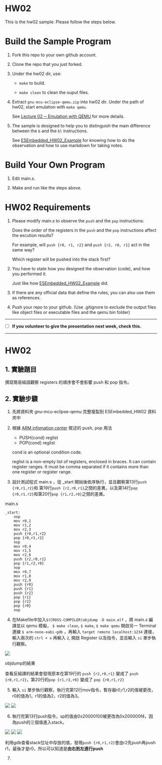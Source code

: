 HW02
===
This is the hw02 sample. Please follow the steps below.

# Build the Sample Program

1. Fork this repo to your own github account.

2. Clone the repo that you just forked.

3. Under the hw02 dir, use:

	* `make` to build.

	* `make clean` to clean the ouput files.

4. Extract `gnu-mcu-eclipse-qemu.zip` into hw02 dir. Under the path of hw02, start emulation with `make qemu`.

	See [Lecture 02 ─ Emulation with QEMU] for more details.

5. The sample is designed to help you to distinguish the main difference between the `b` and the `bl` instructions.  

	See [ESEmbedded_HW02_Example] for knowing how to do the observation and how to use markdown for taking notes.

# Build Your Own Program

1. Edit main.s.

2. Make and run like the steps above.

# HW02 Requirements

1. Please modify main.s to observe the `push` and the `pop` instructions:  

	Does the order of the registers in the `push` and the `pop` instructions affect the excution results?  

	For example, will `push {r0, r1, r2}` and `push {r2, r0, r1}` act in the same way?  

	Which register will be pushed into the stack first?

2. You have to state how you designed the observation (code), and how you performed it.  

	Just like how [ESEmbedded_HW02_Example] did.

3. If there are any official data that define the rules, you can also use them as references.

4. Push your repo to your github. (Use .gitignore to exclude the output files like object files or executable files and the qemu bin folder)

[Lecture 02 ─ Emulation with QEMU]: http://www.nc.es.ncku.edu.tw/course/embedded/02/#Emulation-with-QEMU
[ESEmbedded_HW02_Example]: https://github.com/vwxyzjimmy/ESEmbedded_HW02_Example

--------------------

- [ ] **If you volunteer to give the presentation next week, check this.**

--------------------
HW02
===
## 1. 實驗題目
撰寫簡易組語觀察 registers 的順序會不會影響 push 和 pop 指令。
## 2. 實驗步驟
1. 先將資料夾 gnu-mcu-eclipse-qemu 完整複製到 ESEmbedded_HW02 資料夾中
2. 根據 [ARM infomation center](http://infocenter.arm.com/help/index.jsp?topic=/com.arm.doc.dui0489e/Cihfddaf.html) 敘述的 push, pop 用法
	* PUSH{cond} reglist
	* POP{cond} reglist
	
	cond
		is an optional condition code.

	reglist
		is a non-empty list of registers, enclosed in braces. It can contain register ranges. It must be comma separated if it contains more than one register or register range.
3. 設計測試程式 main.s ，從 _start 開始後依序執行，並且觀察第13行`push {r0,r1,r2}`和 第19行`push {r2,r0,r1}`之間的差異，以及第14行`pop {r0,r1,r2}`和第20行`pop {r1,r2,r0}`之間的差異。

main.s
```assembly
_start:
    nop
    mov r0,1
    mov r1,2
    mov r2,3
    push {r0,r1,r2}
    pop {r0,r1,r2}
    nop
    mov r0,4
    mov r1,5
    mov r2,6
    push {r2,r0,r1}
    pop {r1,r2,r0}
    nop
    mov r0,7
    mov r1,8
    mov r2,9
    push {r0}
    push {r1}
    push {r2}
    pop {r1}
    pop {r2}
    pop {r0}
    nop
```
4. 在Makefile中加入`$(CROSS-COMPILER)objdump -D main.elf` ，將 main.s 編譯並以 qemu 模擬， `$ make clean`, `$ make`, `$ make qemu`
開啟另一 Terminal 連線 `$ arm-none-eabi-gdb` ，再輸入 `target remote localhost:1234` 連接，輸入兩次的 `ctrl + x` 再輸入 `2`, 開啟 Register 以及指令，並且輸入 `si` 單步執行觀察。

![](https://i.imgur.com/4CDys24.png)

objdump的結果

查看反組譯的結果會發現原本在第19行的 `push {r2,r0,r1}` 變成了 `push {r0,r1,r2}`，第20行的`pop {r1,r2,r0}` 變成了 `pop {r0,r1,r2}`

5. 輸入 `si` 單步執行觀察，執行完第12行mov指令，暫存器r0,r1,r2的值被更改，r0的值為1，r1的值為2，r2的值為3。

![](https://i.imgur.com/8HDERo2.png)
![](https://i.imgur.com/KDcnizz.png)

6. 執行完第13行push指令，sp的值由0x20000100被更改為0x200000f4，因為push的三個值進入stack。

![](https://i.imgur.com/EoGUTcN.png)
![](https://i.imgur.com/zEl4Ghk.png)
![](https://i.imgur.com/bYELlLx.png)

利用gdb查看stack位址中存放的值，發現`push {r0,r1,r2}`會由r2先push再push r1，最後才是r0，所以可以知道是**由右到左進行push**

7.
